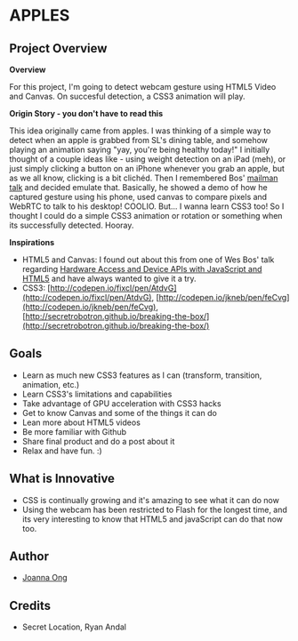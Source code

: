 # APPLES



## Project Overview

**Overview**

For this project, I'm going to detect webcam gesture using HTML5 Video and Canvas. On succesful detection, a CSS3 animation will play.

**Origin Story - you don't have to read this**

This idea originally came from apples. I was thinking of a simple way to detect when an apple is grabbed from SL's dining table, and somehow playing an animation saying "yay, you're being healthy today!" I initially thought of a couple ideas like - using weight detection on an iPad (meh), or just simply clicking a button on an iPhone whenever you grab an apple, but as we all know, clicking is a bit clichéd. Then I remembered Bos' [mailman talk](http://wesbos.com/talks/fitc/#17) and decided emulate that. Basically, he showed a demo of how he captured gesture using his phone, used canvas to compare pixels and WebRTC to talk to his desktop! COOLIO. But... I wanna learn CSS3 too! So I thought I could do a simple CSS3 animation or rotation or something when its successfully detected. Hooray.

**Inspirations**

+ HTML5 and Canvas: I found out about this from one of Wes Bos' talk regarding [Hardware Access and Device APIs with JavaScript and HTML5](http://wesbos.com/talks/fitc/#17) and have always wanted to give it a try. 
+ CSS3: [http://codepen.io/fixcl/pen/AtdvG](http://codepen.io/fixcl/pen/AtdvG), [http://codepen.io/jkneb/pen/feCvg](http://codepen.io/jkneb/pen/feCvg), [http://secretrobotron.github.io/breaking-the-box/](http://secretrobotron.github.io/breaking-the-box/)



## Goals

* Learn as much new CSS3 features as I can (transform, transition, animation, etc.)
* Learn CSS3's limitations and capabilities
* Take advantage of GPU acceleration with CSS3 hacks
* Get to know Canvas and some of the things it can do
* Lean more about HTML5 videos
* Be more familiar with Github
* Share final product and do a post about it
* Relax and have fun. :)



## What is Innovative
* CSS is continually growing and it's amazing to see what it can do now
* Using the webcam has been restricted to Flash for the longest time, and its very interesting to know that HTML5 and javaScript can do that now too. 



## Author
* [Joanna Ong](https://twitter.com/leethelobster)



## Credits
* Secret Location, Ryan Andal